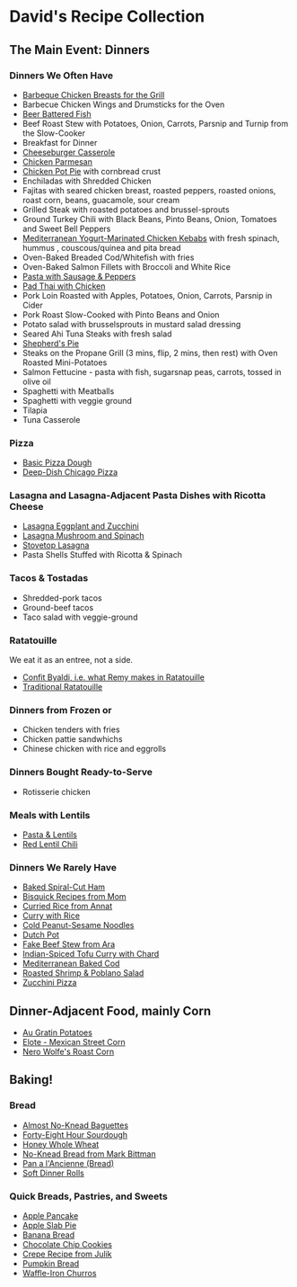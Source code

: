 # David's Recipe Collection

## The Main Event: Dinners

### Dinners We Often Have

- [Barbeque Chicken Breasts for the Grill](./recipes/barbeque_chicken.md)
- Barbecue Chicken Wings and Drumsticks for the Oven
- [Beer Battered Fish](./recipes/beer_battered_fish.md)
- Beef Roast Stew with Potatoes, Onion, Carrots, Parsnip and Turnip from the Slow-Cooker
- Breakfast for Dinner
- [Cheeseburger Casserole](./recipes/cheeseburger_casserole.md)
- [Chicken Parmesan](./recipes/chicken_parmesan.md)
- [Chicken Pot Pie](./recipes/chicken_pot_pie.md) with cornbread crust
- Enchiladas with Shredded Chicken
- Fajitas with seared chicken breast, roasted peppers, roasted onions, roast corn, beans, guacamole, sour cream
- Grilled Steak with roasted potatoes and brussel-sprouts 
- Ground Turkey Chili with Black Beans, Pinto Beans, Onion, Tomatoes and Sweet Bell Peppers
- [Mediterranean Yogurt-Marinated Chicken Kebabs](./recipes/mediterrean_yogurt-marinade_chicken.md) with fresh spinach, hummus , couscous/quinea and pita bread
- Oven-Baked Breaded Cod/Whitefish with fries
- Oven-Baked Salmon Fillets with Broccoli and White Rice
- [Pasta with Sausage & Peppers](./recipes/pasta_with_sausage_peppers.md)
- [Pad Thai with Chicken](./recipes/padthai_recipe_from_bag.md)
- Pork Loin Roasted with Apples, Potatoes, Onion, Carrots, Parsnip in Cider 
- Pork Roast Slow-Cooked with Pinto Beans and Onion
- Potato salad with brusselsprouts in mustard salad dressing 
- Seared Ahi Tuna Steaks with fresh salad
- [Shepherd's Pie](./recipes/shepherd's_pie.md)
- Steaks on the Propane Grill (3 mins, flip, 2 mins, then rest) with Oven Roasted Mini-Potatoes
- Salmon Fettucine - pasta with fish, sugarsnap peas, carrots, tossed in olive oil
- Spaghetti with Meatballs
- Spaghetti with veggie ground 
- Tilapia
- Tuna Casserole 

### Pizza

- [Basic Pizza Dough](./recipes/basic_pizza_dough.md)
- [Deep-Dish Chicago Pizza](./recipes/deep-dish_Chicago_pizza.md)

### Lasagna and Lasagna-Adjacent Pasta Dishes with Ricotta Cheese

- [Lasagna Eggplant and Zucchini](./recipes/lasagna_eggplant_and_zucchini.md)
- [Lasagna Mushroom and Spinach](./recipes/lasagna_mushroom_and_spinach.md)
- [Stovetop Lasagna](./recipes/stovetop_lasagna.md)
- Pasta Shells Stuffed with Ricotta & Spinach

### Tacos & Tostadas

- Shredded-pork tacos
- Ground-beef tacos 
- Taco salad with veggie-ground

### Ratatouille

We eat it as an entree, not a side.

- [Confit Byaldi, i.e. what Remy makes in Ratatouille](./recipes/confit_byaldi.md)
- [Traditional Ratatouille](./recipes/traditional_ratatouille.md)

### Dinners from Frozen or 

- Chicken tenders with fries
- Chicken pattie sandwhichs 
- Chinese chicken with rice and eggrolls

### Dinners Bought Ready-to-Serve 

- Rotisserie chicken 

### Meals with Lentils
- [Pasta & Lentils](./recipes/pasta_&_lentils.md)
- [Red Lentil Chili](./recipes/red_lentil_chili_from_Wash_Post.md)

### Dinners We Rarely Have

- [Baked Spiral-Cut Ham](./recipes/baked_spiral-cut_ham.md)
- [Bisquick Recipes from Mom](./recipes/bisquick_recipes_from_mom.md)
- [Curried Rice from Annat](./recipes/curried_rice_from_annat.md)
- [Curry with Rice](./recipes/curry_with_rice.md)
- [Cold Peanut-Sesame Noodles](./recipes/cold_peanut-sesame_noodles.md)
- [Dutch Pot](./recipes/dutch_pot.md)
- [Fake Beef Stew from Ara](./recipes/fake_beef_stew_from_ara.md)
- [Indian-Spiced Tofu Curry with Chard](./recipes/indian-spiced_tofu_curry_with_chard.md)
- [Mediterranean Baked Cod](./recipes/mediterranean_baked_cod.md)
- [Roasted Shrimp & Poblano Salad](./recipes/roasted_shrimp_&_poblano_salad.md)
- [Zucchini Pizza](./recipes/zuchinni_pizza.md)

## Dinner-Adjacent Food, mainly Corn

- [Au Gratin Potatoes](./recipes/au_gratin_potatoes.md)
- [Elote - Mexican Street Corn](./recipes/elote_mexican_street_corn.md)
- [Nero Wolfe's Roast Corn](./recipes/nero_wolfe's_roast_corn.md)

## Baking!

### Bread

- [Almost No-Knead Baguettes](./recipes/almost_no-knead_baguettes.md)
- [Forty-Eight Hour Sourdough](./recipes/forty-eight_hour_sourdough.md)
- [Honey Whole Wheat](./recipes/honey_whole_wheat.md)
- [No-Knead Bread from Mark Bittman](./recipes/no-knead_bread_from_mark_bittman.md)
- [Pan a l'Ancienne (Bread)](<./recipes/pan_a_l'ancienne_(bread).md>)
- [Soft Dinner Rolls](./recipes/soft_dinner_rolls.md)

### Quick Breads, Pastries, and Sweets

- [Apple Pancake](./recipes/apple_pancake.md)
- [Apple Slab Pie](./recipes/apple_slab_pie.md)
- [Banana Bread](./recipes/banana_bread.md)
- [Chocolate Chip Cookies](./recipes/chocolate_chip_cookies.md)
- [Crepe Recipe from Julik](./recipes/crepes_recipe_from_julik.md)
- [Pumpkin Bread](./recipes/pumpkin_bread.md)
- [Waffle-Iron Churros](./recipes/waffle-iron_churros.md)
